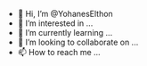 - 👋 Hi, I’m @YohanesElthon
- 👀 I’m interested in ...
- 🌱 I’m currently learning ...
- 💞️ I’m looking to collaborate on ...
- 📫 How to reach me ...

<!---
YohanesElthon/YohanesElthon is a ✨ special ✨ repository because its `README.md` (this file) appears on your GitHub profile.
You can click the Preview link to take a look at your changes.
--->
